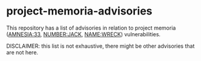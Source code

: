 # project-memoria-advisories
This repository has a list of advisories in relation to project memoria ([AMNESIA:33](https://www.forescout.com/research-labs/amnesia33/), [NUMBER:JACK](https://www.forescout.com/company/blog/numberjack-forescout-research-labs-finds-nine-isn-generation-vulnerabilities-affecting-tcpip-stacks/), [NAME:WRECK](https://www.forescout.com/research-labs/namewreck/)) vulnerabilities.

DISCLAIMER: this list is not exhaustive, there might be other advisories that are not here.
